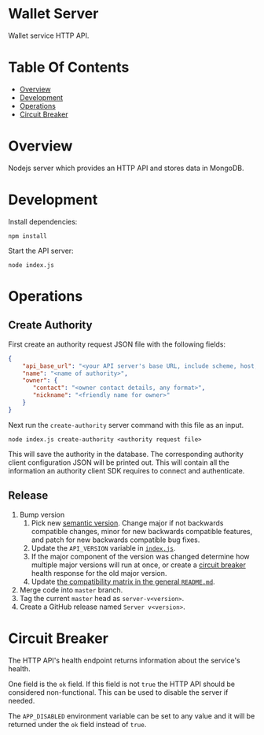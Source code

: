 # Wallet Server
Wallet service HTTP API.

# Table Of Contents
- [Overview](#overview)
- [Development](#development)
- [Operations](#operations)
- [Circuit Breaker](#circuit-breaker)

# Overview
Nodejs server which provides an HTTP API and stores data in MongoDB.

# Development
Install dependencies:

```
npm install
```

Start the API server:

```
node index.js
```

# Operations
## Create Authority
First create an authority request JSON file with the following fields:

```json
{
    "api_base_url": "<your API server's base URL, include scheme, host, port, and any non-version specific path prefixes, no trailing slashes>",
    "name": "<name of authority>",
    "owner": {
	   "contact": "<owner contact details, any format>",
	   "nickname": "<friendly name for owner>"
    }
}
```

Next run the `create-authority` server command with this file as an input.

```
node index.js create-authority <authority request file>
```

This will save the authority in the database. The corresponding authority client
configuration JSON will be printed out. This will contain all the information an
authority client SDK requires to connect and authenticate.

## Release
1. Bump version
   1. Pick new [semantic version](https://semver.org/). Change major if not 
	  backwards compatible changes, minor for new backwards compatible features,
	  and patch for new backwards compatible bug fixes.
   2. Update the `API_VERSION` variable in [`index.js`](./index.js).
   3. If the major component of the version was changed determine how multiple 
	  major versions will run at once, or create a
	  [circuit breaker](#circuit-breaker) health response for the old 
	  major version.
   4. Update [the compatibility matrix in the general `README.md`](../README.md#version-compatibility-matrix).
2. Merge code into `master` branch.
3. Tag the current `master` head as `server-v<version>`.
4. Create a GitHub release named `Server v<version>`.

# Circuit Breaker
The HTTP API's health endpoint returns information about the service's health. 

One field is the `ok` field. If this field is not `true` the HTTP API should be 
considered non-functional. This can be used to disable the server if needed.

The `APP_DISABLED` environment variable can be set to any value and it will be 
returned under the `ok` field instead of `true`.

